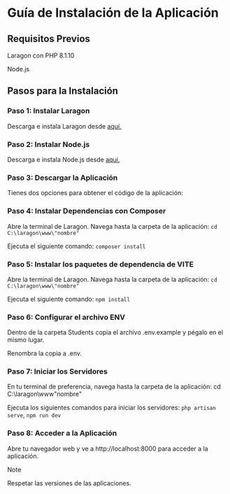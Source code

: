 # Guía de Instalación de la Aplicación
## Requisitos Previos
Laragon con PHP 8.1.10

Node.js

## Pasos para la Instalación
### Paso 1: Instalar Laragon
Descarga e instala Laragon desde [aquí.](https://laragon.org/)

### Paso 2: Instalar Node.js
Descarga e instala Node.js desde [aquí.](https://nodejs.org/en)

### Paso 3: Descargar la Aplicación
Tienes dos opciones para obtener el código de la aplicación:

### Paso 4: Instalar Dependencias con Composer
Abre la terminal de Laragon.
Navega hasta la carpeta de la aplicación: ``cd C:\laragon\www\"nombre"``

Ejecuta el siguiente comando: ``composer install``

### Paso 5: Instalar los paquetes de dependencia de VITE
Abre la terminal de Laragon.
Navega hasta la carpeta de la aplicación: ```cd C:\laragon\www\"nombre"```

Ejecuta el siguiente comando: ``npm install``

### Paso 6: Configurar el archivo ENV
Dentro de la carpeta Students copia el archivo .env.example y pégalo en el mismo lugar.

Renombra la copia a .env.

### Paso 7: Iniciar los Servidores
En tu terminal de preferencia, navega hasta la carpeta de la aplicación: cd C:\laragon\www\"nombre"

Ejecuta los siguientes comandos para iniciar los servidores: ``php artisan serve``, ``npm run dev``

### Paso 8: Acceder a la Aplicación
Abre tu navegador web y ve a http://localhost:8000 para acceder a la aplicación.




> [!NOTE]
> Respetar las versiones de las aplicaciones.
